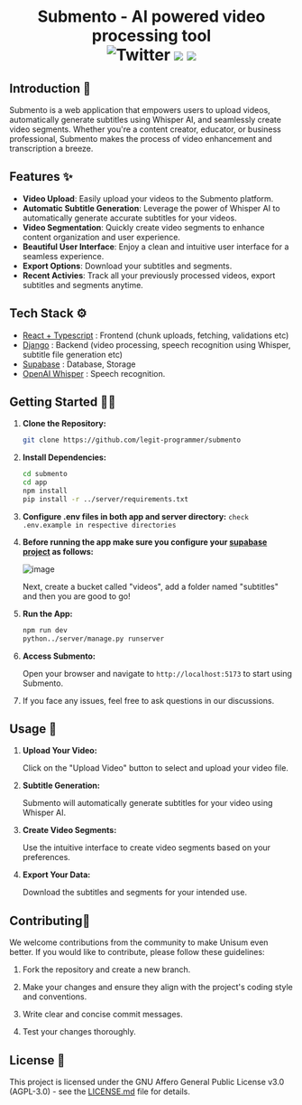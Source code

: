 <h1 align="center">
    Submento - AI powered video processing tool<br>
    <img src="https://img.shields.io/twitter/follow/legitisadev?style=flat&label=%40legitisadev&logo=twitter&color=0bf&logoColor=fff" alt="Twitter" />
    <img src="https://img.shields.io/badge/License-AGPL3.0-orange">
    <img src="https://img.shields.io/badge/Contributions-Open-green">
</h1>


## Introduction 👔
Submento is a web application that empowers users to upload videos, automatically generate subtitles using Whisper AI, and seamlessly create video segments. Whether you're a content creator, educator, or business professional, Submento makes the process of video enhancement and transcription a breeze.

## Features ✨

- **Video Upload**: Easily upload your videos to the Submento platform.
- **Automatic Subtitle Generation**: Leverage the power of Whisper AI to automatically generate accurate subtitles for your videos.
- **Video Segmentation**: Quickly create video segments to enhance content organization and user experience.
- **Beautiful User Interface**: Enjoy a clean and intuitive user interface for a seamless experience.
- **Export Options**: Download your subtitles and segments.
- **Recent Activies**: Track all your previously processed videos, export subtitles and segments anytime.
  
## Tech Stack ⚙

- [React + Typescript](https://react.dev/) : Frontend (chunk uploads, fetching, validations etc)
- [Django](https://www.djangoproject.com/) : Backend (video processing, speech recognition using Whisper, subtitle file generation etc)
- [Supabase](https://supabase.com/) : Database, Storage
- [OpenAI Whisper](https://openai.com/research/whisper) : Speech recognition.

## Getting Started 👩‍💻

1. **Clone the Repository:**

    ```bash
    git clone https://github.com/legit-programmer/submento
    ```

2. **Install Dependencies:**

    ```bash
    cd submento
    cd app
    npm install
    pip install -r ../server/requirements.txt
    ```
3. **Configure .env files in both app and server directory:**
   ```check .env.example in respective directories```
4. **Before running the app make sure you configure your [supabase project](https://supabase.com) as follows:**
   
   ![image](https://github.com/legit-programmer/submento/assets/66078215/f3859d9a-2da2-4390-95ae-b09822fbf81b)

    Next, create a bucket called "videos", add a folder named "subtitles" and then you are good to go!
  
5. **Run the App:**

    ```bash
    npm run dev
    python../server/manage.py runserver
    ```

6. **Access Submento:**

    Open your browser and navigate to `http://localhost:5173` to start using Submento.

7. If you face any issues, feel free to ask questions in our discussions.

## Usage 💅

1. **Upload Your Video:**
   
   Click on the "Upload Video" button to select and upload your video file.

2. **Subtitle Generation:**

   Submento will automatically generate subtitles for your video using Whisper AI.

3. **Create Video Segments:**

   Use the intuitive interface to create video segments based on your preferences.

4. **Export Your Data:**

   Download the subtitles and segments for your intended use.

## Contributing💖

We welcome contributions from the community to make Unisum even better. If you would like to contribute, please follow these guidelines:

1. Fork the repository and create a new branch.

2. Make your changes and ensure they align with the project's coding style and conventions.

3. Write clear and concise commit messages.

4. Test your changes thoroughly.

## License 📃

This project is licensed under the GNU Affero General Public License v3.0 (AGPL-3.0) - see the [LICENSE.md](LICENSE.md) file for details.


